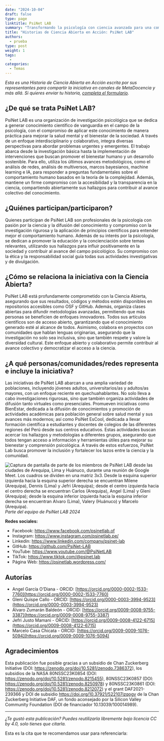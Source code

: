 ```yaml
---
date: "2024-10-04"
draft: false
type: page
linktitle: PsiNet LAB
summary: "Transformando la psicología con ciencia avanzada para una comprensión más profunda del comportamiento humano"
title: "Historias de Ciencia Abierta en Acción: PsiNet LAB"
authors:
  - prueba
type: post
weight: 1
tags: 
  - 
categories:
  - Temas
---
```


*Esta es una Historia de Ciencia Abierta en Acción escrita por sus representantes para  compartir la iniciativa en canales de MetaDocencia y más allá. Si quieres enviar tu historia, [completa el formulario](https://docs.google.com/forms/d/e/1FAIpQLSfC9eZfIn_rOf4Ist21AHOySWsZ-v4lCn1oN-xW3mJL6kWIeg/viewform).*

## ¿De qué se trata PsiNet LAB?
PsiNet LAB es una organización de investigación psicológica que se dedica a generar conocimiento científico de vanguardia en el campo de la psicología, con el compromiso de aplicar este conocimiento de manera práctica para mejorar la salud mental y el bienestar de la sociedad. A través de un enfoque interdisciplinario y colaborativo, integra diversas perspectivas para abordar problemas urgentes y emergentes. El trabajo abarca desde la investigación básica hasta la implementación de intervenciones que buscan promover el bienestar humano y un desarrollo sostenible. Para ello, utiliza los últimos avances metodológicos, como el análisis de redes, análisis de multiversos, marcos bayesianos, machine learning e IA, para responder a preguntas fundamentales sobre el comportamiento humano basados en la teoría de la complejidad. Además, mantiene un firme compromiso con la accesibilidad y la transparencia en la ciencia, compartiendo abiertamente sus hallazgos para contribuir al avance colectivo del conocimiento.

## ¿Quiénes participan/participaron?
Quienes participan de PsiNet LAB son profesionales de la psicología con pasión por la ciencia y la difusión del conocimiento y compromiso con la investigación rigurosa y la aplicación de principios científicos para entender mejor el comportamiento humano. Además de su interés por la psicología, se dedican a promover la educación y la concienciación sobre temas relevantes, utilizando sus hallazgos para influir positivamente en la sociedad y contribuir al avance del campo psicológico. Su compromiso con la ética y la responsabilidad social guía todas sus actividades investigativas y de divulgación. 

## ¿Cómo se relaciona la iniciativa con la Ciencia Abierta?
PsiNet LAB está profundamente comprometido con la Ciencia Abierta, asegurando que sus resultados, códigos y métodos estén disponibles en repositorios accesibles como OSF y GitHub. Además, organiza clases abiertas para difundir metodologías avanzadas, permitiendo que más personas se beneficien de enfoques innovadores. Todos sus artículos científicos son de acceso abierto, garantizando que el conocimiento generado esté al alcance de todos. Asimismo, colabora en proyectos con comunidades que hablan lenguas originarias, asegurando que la investigación no solo sea inclusiva, sino que también respete y valore la diversidad cultural. Este enfoque abierto y colaborativo permite contribuir al avance colectivo y democratizar el acceso a la ciencia.

## ¿A qué personas/comunidades/redes representa e incluye la iniciativa?
Las iniciativas de PsiNet LAB abarcan a una amplia variedad de poblaciones, incluyendo jóvenes adultos, universitarios/as y adultos/as mayores, con un enfoque reciente en quechuahablantes. No solo lleva a cabo investigaciones rigurosas, sino que también organiza actividades de difusión tanto virtuales como presenciales.
Promueven iniciativas como BienEstar, dedicada a la difusión de conocimientos y promoción de actividades académicas para población general sobre salud mental y sus avances más modernos; así como PsiNet EsCool, dedicada a llevar formación científica a estudiantes y docentes de colegios de las diferentes regiones del Perú desde sus centros educativos.
Estas actividades buscan acercar los hallazgos y metodologías a diferentes grupos, asegurando que todos tengan acceso a información y herramientas útiles para mejorar su bienestar y comprensión psicológica. A través de estos esfuerzos, PsiNet Lab busca promover la inclusión y fortalecer los lazos entre la ciencia y la comunidad.

![Captura de pantalla de parte de los miembros de PsiNet LAB desde las ciudades de Arequipa, Lima y Huánuco, durante una reunión de Google Meet. Los cuadros se dividen en una matriz 3x3. Desde la esquina superior izquierda hacia la esquina superior derecha se encuentran Milene (Arequipa), Dennis (Lima) y Jefri (Arequipa); desde el centro izquierda hacia el centro derecha se encuentran Carlos (Arequipa), Angel (Lima) y Gleni (Arequipa); desde la esquina inferior izquierda hacia la esquina inferior derecha se encuentran Alvaro (Lima), Valery (Huánuco) y Marcelo (Arequipa).
](https://www.metadocencia.org/img/psinetlab.jpg) 
*Parte del equipo de PsiNet LAB 2024*

**Redes sociales:**
- Facebook: https://www.facebook.com/psinetlab.of
- Instagram: https://www.instagram.com/psinetlab.pe/
- Linkedin: https://www.linkedin.com/company/psinet-lab
- GitHub: https://github.com/PsiNet-LAB
- YouTube: https://www.youtube.com/@PsiNetLAB
- TikTok: https://www.tiktok.com/@psinet.lab
- Página Web: https://psinetlab.wordpress.com/
 

## Autorías
- Angel García O’Diana - ORCID: [https://orcid.org/0000-0002-1533-7760](https://orcid.org/0000-0002-1533-7760)
- Gleni Quispe Callo - ORCID: [https://orcid.org/0000-0003-3994-9523](https://orcid.org/0000-0003-3994-9523)
- Álvaro Zumarán Baldeón - ORCID: [https://orcid.org/0009-0008-9755-3387](https://orcid.org/0009-0008-9755-3387)
- Jefri Justo Mamani - ORCID: [https://orcid.org/0009-0008-4122-6715](https://orcid.org/0009-0008-4122-6715)
- Marcelo Casa Chicata - ORCID: [https://orcid.org/0009-0009-1076-5094](https://orcid.org/0009-0009-1076-5094)

## Agradecimientos
Esta publicación fue posible gracias a un subsidio de Chan Zuckerberg Initiative (DOI: https://zenodo.org/doi/10.5281/zenodo.7386372), los subsidios de la NASA 80NSSC23K0854 (DOI: https://zenodo.org/doi/10.5281/zenodo.8215455), 80NSSC23K0857 (DOI: https://zenodo.org/doi/10.5281/zenodo.8250978) y 80NSSC23K0861 (DOI: https://zenodo.org/doi/10.5281/zenodo.8212072) y el grant DAF2021-239366 y DOI de subsidio https://doi.org/10.37921/522107izqogv de la Chan Zuckerberg Initiative DAF, un fondo aconsejado por la Silicon Valley Community Foundation (DOI de financiador 10.13039/100014989).

---

*¿Te gustó esta publicación? Puedes reutilizarla libremente bajo licencia CC by 4.0, solo tienes que citarla.* 

Esta es la cita que te recomendamos usar para referenciarla:
